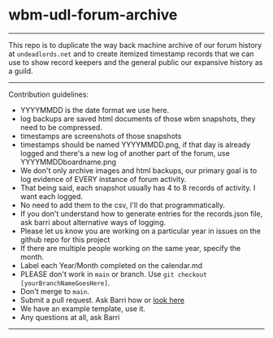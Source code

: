 # wbm-udl-forum-archive

---

This repo is to duplicate the way back machine archive of our forum history at `undeadlords.net` and to create itemized timestamp records that we can use to show record keepers and the general public our expansive history as a guild.

---

Contribution guidelines:

- YYYYMMDD is the date format we use here.
- log backups are saved html documents of those wbm snapshots, they need to be compressed.
- timestamps are screenshots of those snapshots
- timestamps should be named YYYYMMDD.png, if that day is already logged and there's a new log of another part of the forum, use YYYYMMDDboardname.png
- We don't only archive images and html backups, our primary goal is to log evidence of EVERY instance of forum activity.
- That being said, each snapshot usually has 4 to 8 records of activity. I want each logged. 
- No need to add them to the csv, I'll do that programmatically.  
- If you don't understand how to generate entries for the records.json file, ask barri about alternative ways of logging.  
- Please let us know you are working on a particular year in issues on the github repo for this project
- If there are multiple people working on the same year, specify the month.  
- Label each Year/Month completed on the calendar.md
- PLEASE don't work in `main` or branch. Use `git checkout [yourBranchNameGoesHere]`. 
- Don't merge to `main`.
- Submit a pull request. Ask Barri how or [look here](https://docs.github.com/en/github/collaborating-with-issues-and-pull-requests/creating-a-pull-request)
- We have an example template, use it.
- Any questions at all, ask Barri

---
